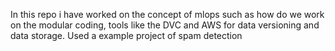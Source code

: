 In this repo i have worked on the concept of mlops such as how do we work on the modular coding, tools like the DVC and AWS for data versioning and data storage.
Used a example project of spam detection
